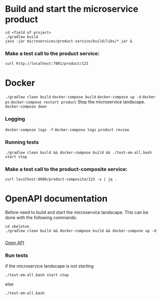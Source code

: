 

# Build and start the microservice product
`cd <field of project>` <br>
`./gradlew build` <br>
`java -jar microservices/product-service/build/libs/*.jar &`

### Make a test call to the product service:
`curl http://localhost:7001/product/123`

# Docker
`./gradlew clean build`
`docker-compose build`
`docker-compose up -d`
`docker ps`
`docker-compose restart product`
Stop the microservice landscape.
`docker-compose down`

### Logging
`docker-compose logs -f`
`docker-compose logs product review`

### Running tests
`./gradlew clean build && docker-compose build && ./test-em-all.bash start stop`

### Make a test call to the product-composite service:
`curl localhost:8080/product-composite/123 -s | jq .`

# OpenAPI documentation
Before need to build and start the microservice landscape.
This can be done with the following commands:

`cd skeleton`<br>
`./gradlew clean build && docker-compose build && docker-compose up -d`

### 
<a href="http://localhost:8080/openapi/swagger-ui.html">Open API</a>

### Run tests
if the microservice landscape is not starting

`./test-em-all.bash start stop`

else

`./test-em-all.bash`
